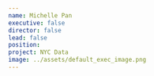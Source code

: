 ```yaml
---
name: Michelle Pan
executive: false
director: false
lead: false
position:  
project: NYC Data
image: ../assets/default_exec_image.png
---
```

